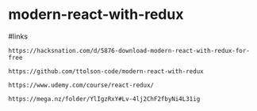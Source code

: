 # modern-react-with-redux

#links
```
https://hacksnation.com/d/5876-download-modern-react-with-redux-for-free
```

```
https://github.com/ttolson-code/modern-react-with-redux
```

```
https://www.udemy.com/course/react-redux/
```


```
https://mega.nz/folder/YlIgzRxY#Lv-4lj2ChF2fbyNi4L31ig
```
